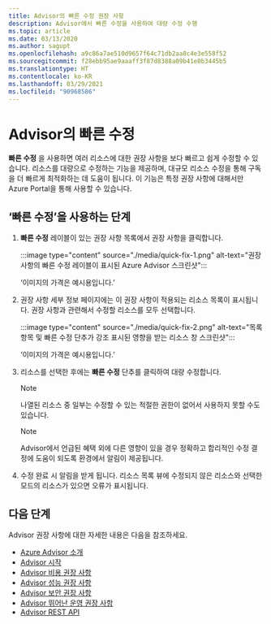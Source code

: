 ```yaml
---
title: Advisor의 빠른 수정 권장 사항
description: Advisor에서 빠른 수정을 사용하여 대량 수정 수행
ms.topic: article
ms.date: 03/13/2020
ms.author: sagupt
ms.openlocfilehash: a9c86a7ae510d9657f64c71db2aa8c4e3e558f52
ms.sourcegitcommit: f28ebb95ae9aaaff3f87d8388a09b41e0b3445b5
ms.translationtype: HT
ms.contentlocale: ko-KR
ms.lasthandoff: 03/29/2021
ms.locfileid: "90968586"
---
```

# <a name="quick-fix-remediation-for-advisor"></a>Advisor의 빠른 수정
**빠른 수정** 을 사용하면 여러 리소스에 대한 권장 사항을 보다 빠르고 쉽게 수정할 수 있습니다. 리소스를 대량으로 수정하는 기능을 제공하며, 대규모 리소스 수정을 통해 구독을 더 빠르게 최적화하는 데 도움이 됩니다.
이 기능은 특정 권장 사항에 대해서만 Azure Portal을 통해 사용할 수 있습니다.


## <a name="steps-to-use-quick-fix"></a>‘빠른 수정’을 사용하는 단계

1. **빠른 수정** 레이블이 있는 권장 사항 목록에서 권장 사항을 클릭합니다.

   :::image type="content" source="./media/quick-fix-1.png" alt-text="권장 사항의 빠른 수정 레이블이 표시된 Azure Advisor 스크린샷":::
   
   ‘이미지의 가격은 예시용입니다.’

2. 권장 사항 세부 정보 페이지에는 이 권장 사항이 적용되는 리소스 목록이 표시됩니다. 권장 사항과 관련해서 수정할 리소스를 모두 선택합니다.

   :::image type="content" source="./media/quick-fix-2.png" alt-text="목록 항목 및 빠른 수정 단추가 강조 표시된 영향을 받는 리소스 창 스크린샷":::
   
   ‘이미지의 가격은 예시용입니다.’

3. 리소스를 선택한 후에는 **빠른 수정** 단추를 클릭하여 대량 수정합니다.

   > [!NOTE]
   > 나열된 리소스 중 일부는 수정할 수 있는 적절한 권한이 없어서 사용하지 못할 수도 있습니다.
   
   > [!NOTE]
   > Advisor에서 언급된 혜택 외에 다른 영향이 있을 경우 정확하고 합리적인 수정 결정에 도움이 되도록 환경에서 알림이 제공됩니다.
   
4. 수정 완료 시 알림을 받게 됩니다. 리소스 목록 뷰에 수정되지 않은 리소스와 선택한 모드의 리소스가 있으면 오류가 표시됩니다.  


## <a name="next-steps"></a>다음 단계

Advisor 권장 사항에 대한 자세한 내용은 다음을 참조하세요.
* [Azure Advisor 소개](advisor-overview.md)
* [Advisor 시작](advisor-get-started.md)
* [Advisor 비용 권장 사항](advisor-cost-recommendations.md)
* [Advisor 성능 권장 사항](advisor-performance-recommendations.md)
* [Advisor 보안 권장 사항](advisor-security-recommendations.md)
* [Advisor 뛰어난 운영 권장 사항](advisor-operational-excellence-recommendations.md)
* [Advisor REST API](/rest/api/advisor/)
